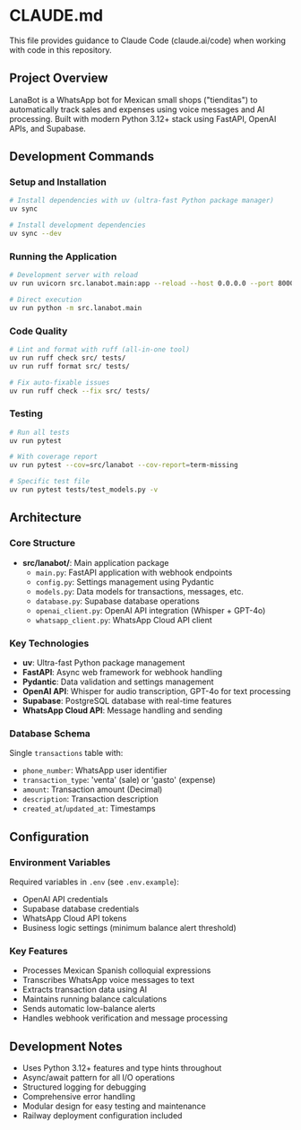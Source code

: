 # CLAUDE.md

This file provides guidance to Claude Code (claude.ai/code) when working with code in this repository.

## Project Overview

LanaBot is a WhatsApp bot for Mexican small shops ("tienditas") to automatically track sales and expenses using voice messages and AI processing. Built with modern Python 3.12+ stack using FastAPI, OpenAI APIs, and Supabase.

## Development Commands

### Setup and Installation
```bash
# Install dependencies with uv (ultra-fast Python package manager)
uv sync

# Install development dependencies
uv sync --dev
```

### Running the Application
```bash
# Development server with reload
uv run uvicorn src.lanabot.main:app --reload --host 0.0.0.0 --port 8000

# Direct execution
uv run python -m src.lanabot.main
```

### Code Quality
```bash
# Lint and format with ruff (all-in-one tool)
uv run ruff check src/ tests/
uv run ruff format src/ tests/

# Fix auto-fixable issues
uv run ruff check --fix src/ tests/
```

### Testing
```bash
# Run all tests
uv run pytest

# With coverage report
uv run pytest --cov=src/lanabot --cov-report=term-missing

# Specific test file
uv run pytest tests/test_models.py -v
```

## Architecture

### Core Structure
- **src/lanabot/**: Main application package
  - `main.py`: FastAPI application with webhook endpoints
  - `config.py`: Settings management using Pydantic
  - `models.py`: Data models for transactions, messages, etc.
  - `database.py`: Supabase database operations
  - `openai_client.py`: OpenAI API integration (Whisper + GPT-4o)
  - `whatsapp_client.py`: WhatsApp Cloud API client

### Key Technologies
- **uv**: Ultra-fast Python package management
- **FastAPI**: Async web framework for webhook handling
- **Pydantic**: Data validation and settings management
- **OpenAI API**: Whisper for audio transcription, GPT-4o for text processing
- **Supabase**: PostgreSQL database with real-time features
- **WhatsApp Cloud API**: Message handling and sending

### Database Schema
Single `transactions` table with:
- `phone_number`: WhatsApp user identifier
- `transaction_type`: 'venta' (sale) or 'gasto' (expense)
- `amount`: Transaction amount (Decimal)
- `description`: Transaction description
- `created_at`/`updated_at`: Timestamps

## Configuration

### Environment Variables
Required variables in `.env` (see `.env.example`):
- OpenAI API credentials
- Supabase database credentials
- WhatsApp Cloud API tokens
- Business logic settings (minimum balance alert threshold)

### Key Features
- Processes Mexican Spanish colloquial expressions
- Transcribes WhatsApp voice messages to text
- Extracts transaction data using AI
- Maintains running balance calculations
- Sends automatic low-balance alerts
- Handles webhook verification and message processing

## Development Notes

- Uses Python 3.12+ features and type hints throughout
- Async/await pattern for all I/O operations
- Structured logging for debugging
- Comprehensive error handling
- Modular design for easy testing and maintenance
- Railway deployment configuration included
